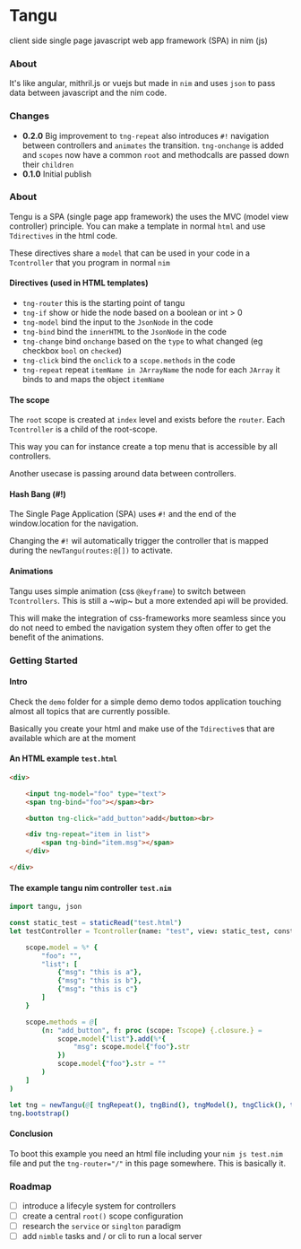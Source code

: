 # Tangu

client side single page javascript web app framework (SPA) in nim (js)

### About

It's like angular, mithril.js or vuejs but made in `nim` and uses `json` to pass data between javascript and the nim code.

### Changes

  - **0.2.0** Big improvement to `tng-repeat` also introduces `#!` navigation between controllers and `animates` the transition. `tng-onchange` is added and `scopes` now have a common `root` and methodcalls are passed down their `children`
  - **0.1.0** Initial publish

### About

Tengu is a SPA (single page app framework) the uses the MVC (model view controller) principle. You can make a template in normal `html` and use `Tdirectives` in the html code.

These directives share a `model` that can be used in your code in a `Tcontroller` that you program in normal `nim`

#### Directives (used in HTML templates)

  - `tng-router` this is the starting point of tangu 
  - `tng-if` show or hide the node based on a boolean or int > 0
  - `tng-model` bind the input to the `JsonNode` in the code
  - `tng-bind` bind the `innerHTML` to the `JsonNode` in the code
  - `tng-change` bind `onchange` based on the `type` to what changed (eg checkbox `bool` on `checked`)
  - `tng-click` bind the `onclick` to a `scope.methods` in the code
  - `tng-repeat` repeat `itemName in JArrayName` the node for each `JArray` it binds to and maps the object `itemName`

#### The scope

The `root` scope is created at `index` level and exists before the `router`. Each `Tcontroller` is a child of the root-scope.

This way you can for instance create a top menu that is accessible by all controllers.

Another usecase is passing around data between controllers.

#### Hash Bang (#!)

The Single Page Application (SPA) uses `#!` and the end of the window.location for the navigation.

Changing the `#!` wil automatically trigger the controller that is mapped during the `newTangu(routes:@[])` to activate.

#### Animations

Tangu uses simple animation (css `@keyframe`) to switch between `Tcontrollers`. This is still a ~wip~ but a more extended api will be provided.

This will make the integration of css-frameworks more seamless since you do not need to embed the navigation system they often offer to get the benefit of the animations.

### Getting Started

#### Intro
Check the `demo` folder for a simple demo demo todos application touching almost all topics that are currently possible.

Basically you create your html and make use of the `Tdirective`s that are available which are at the moment

#### An HTML example `test.html`

```html
<div>

    <input tng-model="foo" type="text">
    <span tng-bind="foo"></span><br>

    <button tng-click="add_button">add</button><br>

    <div tng-repeat="item in list">
        <span tng-bind="item.msg"></span>
    </div>

</div>
```

#### The example tangu nim controller `test.nim`

```nim
import tangu, json

const static_test = staticRead("test.html")
let testController = Tcontroller(name: "test", view: static_test, construct: proc(scope: Tscope) =

    scope.model = %* {
        "foo": "",
        "list": [
            {"msg": "this is a"},
            {"msg": "this is b"},
            {"msg": "this is c"}
        ]
    }

    scope.methods = @[
        (n: "add_button", f: proc (scope: Tscope) {.closure.} =
            scope.model{"list"}.add(%*{
                "msg": scope.model{"foo"}.str
            })
            scope.model{"foo"}.str = ""
        )
    ]
)

let tng = newTangu(@[ tngRepeat(), tngBind(), tngModel(), tngClick(), tngRouter()], @[testController], @[(path: "/", controller: "test")])
tng.bootstrap()
```

#### Conclusion

To boot this example you need an html file including your `nim js test.nim` file and put the `tng-router="/"` in this page somewhere.
This is basically it.

### Roadmap

- [ ] introduce a lifecyle system for controllers
- [ ] create a central `root()` scope configuration
- [ ] research the `service` or `singlton` paradigm 
- [ ] add `nimble` tasks and / or cli to run a local server
